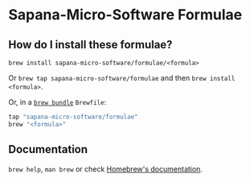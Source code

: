 # Sapana-Micro-Software Formulae

## How do I install these formulae?

`brew install sapana-micro-software/formulae/<formula>`

Or `brew tap sapana-micro-software/formulae` and then `brew install <formula>`.

Or, in a [`brew bundle`](https://github.com/Homebrew/homebrew-bundle) `Brewfile`:

```ruby
tap "sapana-micro-software/formulae"
brew "<formula>"
```

## Documentation

`brew help`, `man brew` or check [Homebrew's documentation](https://docs.brew.sh).
